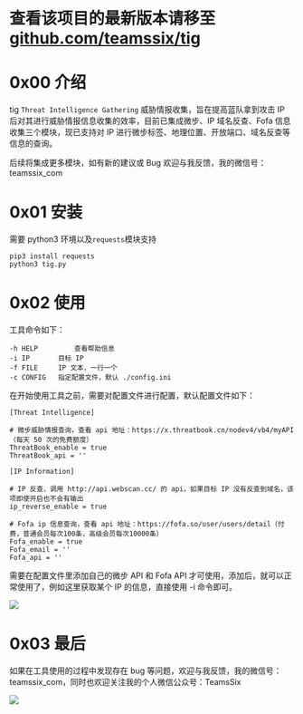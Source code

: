 # 查看该项目的最新版本请移至[github.com/teamssix/tig](https://github.com/teamssix/tig)

# 0x00 介绍

tig `Threat Intelligence Gathering` 威胁情报收集，旨在提高蓝队拿到攻击 IP 后对其进行威胁情报信息收集的效率，目前已集成微步、IP 域名反查、Fofa 信息收集三个模块，现已支持对 IP 进行微步标签、地理位置、开放端口、域名反查等信息的查询。

后续将集成更多模块，如有新的建议或 Bug 欢迎与我反馈，我的微信号：teamssix_com

# 0x01 安装

需要 python3 环境以及`requests`模块支持

```
pip3 install requests
python3 tig.py
```

# 0x02 使用

工具命令如下：

```
-h HELP			查看帮助信息
-i IP       目标 IP
-f FILE     IP 文本，一行一个
-c CONFIG   指定配置文件，默认 ./config.ini
```

在开始使用工具之前，需要对配置文件进行配置，默认配置文件如下：

```
[Threat Intelligence]

# 微步威胁情报查询，查看 api 地址：https://x.threatbook.cn/nodev4/vb4/myAPI（每天 50 次的免费额度）
ThreatBook_enable = true
ThreatBook_api = ''

[IP Information]

# IP 反查，调用 http://api.webscan.cc/ 的 api，如果目标 IP 没有反查到域名，该项即使开启也不会有输出
ip_reverse_enable = true

# Fofa ip 信息查询，查看 api 地址：https://fofa.so/user/users/detail（付费，普通会员每次100条，高级会员每次10000条）
Fofa_enable = true
Fofa_email = ''
Fofa_api = ''
```

需要在配置文件里添加自己的微步 API 和 Fofa API 才可使用，添加后，就可以正常使用了，例如这里获取某个 IP 的信息，直接使用 -i 命令即可。

![](https://teamssix.oss-cn-hangzhou.aliyuncs.com/Snipaste_2021-03-10_13-26-06.png)

# 0x03 最后

如果在工具使用的过程中发现存在 bug 等问题，欢迎与我反馈，我的微信号：teamssix_com，同时也欢迎关注我的个人微信公众号：TeamsSix

![](https://teamssix.oss-cn-hangzhou.aliyuncs.com/TeamsSix_Subscription_Logo2.png)
